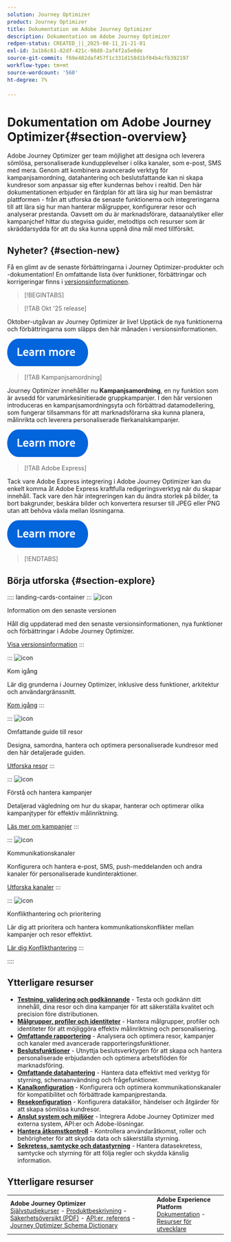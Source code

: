 ```yaml
---
solution: Journey Optimizer
product: Journey Optimizer
title: Dokumentation om Adobe Journey Optimizer
description: Dokumentation om Adobe Journey Optimizer
redpen-status: CREATED_||_2025-08-11_21-21-01
exl-id: 3a1b6c61-82df-421c-98d8-2af4f2a5e0de
source-git-commit: f69e482daf457f1c331d158d1bf04b4cfb392197
workflow-type: tm+mt
source-wordcount: '560'
ht-degree: 7%

---
```


# Dokumentation om Adobe Journey Optimizer{#section-overview}

Adobe Journey Optimizer ger team möjlighet att designa och leverera sömlösa, personaliserade kundupplevelser i olika kanaler, som e-post, SMS med mera. Genom att kombinera avancerade verktyg för kampanjsamordning, datahantering och beslutsfattande kan ni skapa kundresor som anpassar sig efter kundernas behov i realtid. Den här dokumentationen erbjuder en färdplan för att lära sig hur man bemästrar plattformen - från att utforska de senaste funktionerna och integreringarna till att lära sig hur man hanterar målgrupper, konfigurerar resor och analyserar prestanda. Oavsett om du är marknadsförare, dataanalytiker eller kampanjchef hittar du stegvisa guider, metodtips och resurser som är skräddarsydda för att du ska kunna uppnå dina mål med tillförsikt.

## Nyheter? {#section-new}

Få en glimt av de senaste förbättringarna i Journey Optimizer-produkter och -dokumentation! En omfattande lista över funktioner, förbättringar och korrigeringar finns i [versionsinformationen](using/rn/release-notes.md).

>[!BEGINTABS]

>[!TAB Okt &#39;25 release]

Oktober-utgåvan av Journey Optimizer är live! Upptäck de nya funktionerna och förbättringarna som släpps den här månaden i versionsinformationen.

[![läs mer](using/assets/do-not-localize/learn-more-button.svg)](using/rn/release-notes.md)


>[!TAB Kampanjsamordning]

Journey Optimizer innehåller nu **Kampanjsamordning**, en ny funktion som är avsedd för varumärkesinitierade gruppkampanjer. I den här versionen introduceras en kampanjsamordningsyta och förbättrad datamodellering, som fungerar tillsammans för att marknadsförarna ska kunna planera, målinrikta och leverera personaliserade flerkanalskampanjer.

[![läs mer](using/assets/do-not-localize/learn-more-button.svg)](using/orchestrated/gs-orchestrated-campaigns.md)

>[!TAB Adobe Express]

Tack vare Adobe Express integrering i Adobe Journey Optimizer kan du enkelt komma åt Adobe Express kraftfulla redigeringsverktyg när du skapar innehåll. Tack vare den här integreringen kan du ändra storlek på bilder, ta bort bakgrunder, beskära bilder och konvertera resurser till JPEG eller PNG utan att behöva växla mellan lösningarna.

[![läs mer](using/assets/do-not-localize/learn-more-button.svg)](using/integrations/express.md)


>[!ENDTABS]


## Börja utforska {#section-explore}

:::: landing-cards-container
:::
![icon](https://cdn.experienceleague.adobe.com/icons/list-check.svg?lang=sv-SE)

Information om den senaste versionen

Håll dig uppdaterad med den senaste versionsinformationen, nya funktioner och förbättringar i Adobe Journey Optimizer.

[Visa versionsinformation](using/rn/release-notes.md)
:::

:::
![icon](https://cdn.experienceleague.adobe.com/icons/circle-play.svg?lang=sv-SE)

Kom igång

Lär dig grunderna i Journey Optimizer, inklusive dess funktioner, arkitektur och användargränssnitt.

[Kom igång](./rp_landing_pages/get-started-landing-page.md)
:::

:::
![icon](https://cdn.experienceleague.adobe.com/icons/code-branch.svg?lang=sv-SE)

Omfattande guide till resor

Designa, samordna, hantera och optimera personaliserade kundresor med den här detaljerade guiden.

[Utforska resor](./rp_landing_pages/orchestrate-journeys-landing-page.md)
:::

:::
![icon](https://cdn.experienceleague.adobe.com/icons/bullhorn.svg?lang=sv-SE)

Förstå och hantera kampanjer

Detaljerad vägledning om hur du skapar, hanterar och optimerar olika kampanjtyper för effektiv målinriktning.

[Läs mer om kampanjer](./rp_landing_pages/campaigns-landing-page.md)
:::

:::
![icon](https://cdn.experienceleague.adobe.com/icons/envelope.svg?lang=sv-SE)

Kommunikationskanaler

Konfigurera och hantera e-post, SMS, push-meddelanden och andra kanaler för personaliserade kundinteraktioner.

[Utforska kanaler](./using/channels/gs-channels.md)
:::

:::
![icon](https://cdn.experienceleague.adobe.com/icons/scale-balanced.svg?lang=sv-SE)

Konflikthantering och prioritering

Lär dig att prioritera och hantera kommunikationskonflikter mellan kampanjer och resor effektivt.

[Lär dig Konflikthantering](./rp_landing_pages/conflict-prioritization-landing-page.md)
:::

::::


## Ytterligare resurser

- **[Testning, validering och godkännande](./rp_landing_pages/test-landing-page.md)** - Testa och godkänn ditt innehåll, dina resor och dina kampanjer för att säkerställa kvalitet och precision före distributionen.
- **[Målgrupper, profiler och identiteter](./rp_landing_pages/audiences-profiles-identities-landing-page.md)** - Hantera målgrupper, profiler och identiteter för att möjliggöra effektiv målinriktning och personalisering.
- **[Omfattande rapportering](./rp_landing_pages/reporting-landing-page.md)** - Analysera och optimera resor, kampanjer och kanaler med avancerade rapporteringsfunktioner.
- **[Beslutsfunktioner](./rp_landing_pages/decisioning-landing-page.md)** - Utnyttja beslutsverktygen för att skapa och hantera personaliserade erbjudanden och optimera arbetsflöden för marknadsföring.
- **[Omfattande datahantering](./rp_landing_pages/data-management-landing-page.md)** - Hantera data effektivt med verktyg för styrning, schemaanvändning och frågefunktioner.
- **[Kanalkonfiguration](./rp_landing_pages/configuration-landing-page.md)** - Konfigurera och optimera kommunikationskanaler för kompatibilitet och förbättrade kampanjprestanda.
- **[Resekonfiguration](./rp_landing_pages/configure-journeys-landing-page.md)** - Konfigurera datakällor, händelser och åtgärder för att skapa sömlösa kundresor.
- **[Anslut system och miljöer](./rp_landing_pages/connect-systems-landing-page.md)** - Integrera Adobe Journey Optimizer med externa system, API:er och Adobe-lösningar.
- **[Hantera åtkomstkontroll](./rp_landing_pages/access-control-landing-page.md)** - Kontrollera användaråtkomst, roller och behörigheter för att skydda data och säkerställa styrning.
- **[Sekretess, samtycke och datastyrning](./rp_landing_pages/privacy-landing-page.md)** - Hantera datasekretess, samtycke och styrning för att följa regler och skydda känslig information.

## Ytterligare resurser

<table style="table-layout:fixed"><tr style="border: 0;">
<td><strong>Adobe Journey Optimizer</strong><br/>
<a href="https://experienceleague.adobe.com/docs/journey-optimizer-learn/tutorials/overview.html?lang=sv-SE" target="_blank">Självstudiekurser</a> - <a href="https://helpx.adobe.com/se/legal/product-descriptions/adobe-journey-optimizer.html" target="_blank">Produktbeskrivning</a> - <a href="https://www.adobe.com/content/dam/cc/en/security/pdfs/AJO_SecurityOverview.pdf" target="_blank">Säkerhetsöversikt (PDF)</a> - <a href="https://developer.adobe.com/journey-optimizer-apis/" target="_blank">API:er, referens</a> - <a href="https://experienceleague.adobe.com/tools/ajo-schemas/schema-dictionary.html?lang=sv-SE" target="_blank">Journey Optimizer Schema Dictionary</a>

</td>
<td><strong>Adobe Experience Platform</strong><br/>
<a href="https://experienceleague.adobe.com/docs/experience-platform/landing/home.html?lang=sv-SE" target="_blank">Dokumentation</a> - <a href="https://www.adobe.com/sv/experience-platform/documentation-and-developer-resources.html" target="_blank">Resurser för utvecklare</a>
</td>
</tr></table>

<!--table style="table-layout:auto"><tr style="border: 0;"><td><img src="using/assets/do-not-localize/newsletter.png"></td><td>
<b>Stay informed and elevate your Adobe Journey Optimizer experience!</b><br/>Sign up for our quarterly newsletter. Gain exclusive access to the latest product updates, captivating stories, real-world use cases, valuable tips, and more – all delivered directly to your inbox every quarter. <a href="https://www.adobe.com/subscription/Adobe_Journey_Optimizer_NL.html">Sign up today!</a></td></tr></table-->
